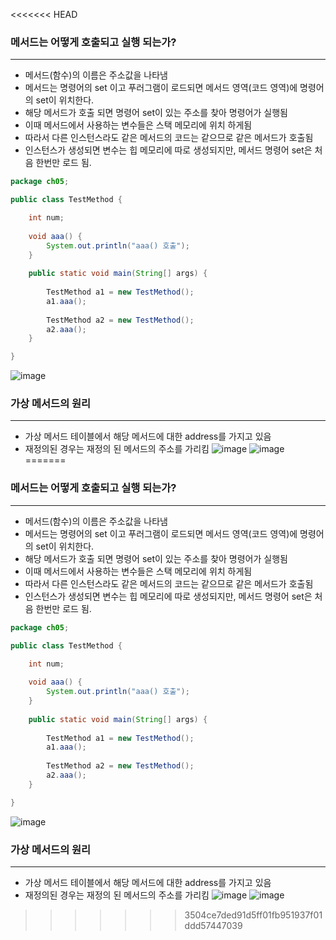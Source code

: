 <<<<<<< HEAD
### 메서드는 어떻게 호출되고 실행 되는가?
---
-  메서드(함수)의 이름은 주소값을 나타냄
-  메서드는 명령어의 set 이고 푸러그램이 로드되면 메서드 영역(코드 영역)에 명령어의 set이 위치한다.
-  해당 메서드가 호출 되면 명령어 set이 있는 주소를 찾아 명령어가 실행됨
-  이때 메서드에서 사용하는 변수들은 스택 메모리에 위치 하게됨
-  따라서 다른 인스턴스라도 같은 메서드의 코드는 같으므로 같은 메서드가 호출됨
-  인스턴스가 생성되면 변수는 힙 메모리에 따로 생성되지만, 메서드 명령어 set은 처음 한번만 로드 됨.

```java
package ch05;

public class TestMethod {

	int num;
	
	void aaa() {
		System.out.println("aaa() 호출");
	}
	
	public static void main(String[] args) {
		
		TestMethod a1 = new TestMethod();
		a1.aaa();
		
		TestMethod a2 = new TestMethod();
		a2.aaa();
	}

}
```

![image](https://gitlab.com/easyspubjava/javacoursework/-/raw/master/Chapter3/3-05/img/mem.png)


### 가상 메서드의 원리
-----------------
- 가상 메서드 테이블에서 해당 메서드에 대한 address를 가지고 있음
- 재정의된 경우는 재정의 된 메서드의 주소를 가리킴
![image](https://gitlab.com/easyspubjava/javacoursework/-/raw/master/Chapter3/3-05/img/virtual.png)
![image](https://gitlab.com/easyspubjava/javacoursework/-/raw/master/Chapter3/3-05/img/calcprice.png)
=======
### 메서드는 어떻게 호출되고 실행 되는가?
---
-  메서드(함수)의 이름은 주소값을 나타냄
-  메서드는 명령어의 set 이고 푸러그램이 로드되면 메서드 영역(코드 영역)에 명령어의 set이 위치한다.
-  해당 메서드가 호출 되면 명령어 set이 있는 주소를 찾아 명령어가 실행됨
-  이때 메서드에서 사용하는 변수들은 스택 메모리에 위치 하게됨
-  따라서 다른 인스턴스라도 같은 메서드의 코드는 같으므로 같은 메서드가 호출됨
-  인스턴스가 생성되면 변수는 힙 메모리에 따로 생성되지만, 메서드 명령어 set은 처음 한번만 로드 됨.

```java
package ch05;

public class TestMethod {

	int num;
	
	void aaa() {
		System.out.println("aaa() 호출");
	}
	
	public static void main(String[] args) {
		
		TestMethod a1 = new TestMethod();
		a1.aaa();
		
		TestMethod a2 = new TestMethod();
		a2.aaa();
	}

}
```

![image](https://gitlab.com/easyspubjava/javacoursework/-/raw/master/Chapter3/3-05/img/mem.png)


### 가상 메서드의 원리
-----------------
- 가상 메서드 테이블에서 해당 메서드에 대한 address를 가지고 있음
- 재정의된 경우는 재정의 된 메서드의 주소를 가리킴
![image](https://gitlab.com/easyspubjava/javacoursework/-/raw/master/Chapter3/3-05/img/virtual.png)
![image](https://gitlab.com/easyspubjava/javacoursework/-/raw/master/Chapter3/3-05/img/calcprice.png)
>>>>>>> 3504ce7ded91d5ff01fb951937f01ddd57447039
 